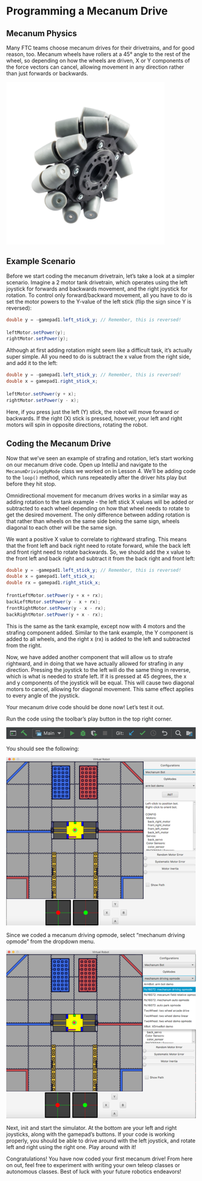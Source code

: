 # Programming a Mecanum Drive

## Mecanum Physics

Many FTC teams choose mecanum drives for their drivetrains, and for good reason, too. Mecanum wheels have rollers at a 45° angle to the rest of the wheel, so depending on how the wheels are driven, X or Y components of the force vectors can cancel, allowing movement in any direction rather than just forwards or backwards.

![A Mecanum Wheel](../.gitbook/assets/mecanum-wheel.png)

## Example Scenario

Before we start coding the mecanum drivetrain, let’s take a look at a simpler scenario. Imagine a 2 motor tank drivetrain, which operates using the left joystick for forwards and backwards movement, and the right joystick for rotation. To control only forward/backward movement, all you have to do is set the motor powers to the Y-value of the left stick \(flip the sign since Y is reversed\):

```java
double y = -gamepad1.left_stick_y; // Remember, this is reversed!

leftMotor.setPower(y);
rightMotor.setPower(y);
```

Although at first adding rotation might seem like a difficult task, it’s actually super simple. All you need to do is subtract the x value from the right side, and add it to the left:

```java
double y = -gamepad1.left_stick_y; // Remember, this is reversed!
double x = gamepad1.right_stick_x;

leftMotor.setPower(y + x);
rightMotor.setPower(y - x);
```

Here, if you press just the left \(Y\) stick, the robot will move forward or backwards. If the right \(X\) stick is pressed, however, your left and right motors will spin in opposite directions, rotating the robot.

## Coding the Mecanum Drive

Now that we’ve seen an example of strafing and rotation, let’s start working on our mecanum drive code. Open up IntelliJ and navigate to the `MecanumDrivingOpMode` class we worked on in Lesson 4. We’ll be adding code to the `loop()` method, which runs repeatedly after the driver hits play but before they hit stop.

Omnidirectional movement for mecanum drives works in a similar way as adding rotation to the tank example - the left stick X values will be added or subtracted to each wheel depending on how that wheel needs to rotate to get the desired movement. The only difference between adding rotation is that rather than wheels on the same side being the same sign, wheels diagonal to each other will be the same sign.

We want a positive X value to correlate to rightward strafing. This means that the front left and back right need to rotate forward, while the back left and front right need to rotate backwards. So, we should add the x value to the front left and back right and subtract it from the back right and front left:

```java
double y = -gamepad1.left_stick_y; // Remember, this is reversed!
double x = gamepad1.left_stick_x;
double rx = gamepad1.right_stick_x;

frontLeftMotor.setPower(y + x + rx);
backLeftMotor.setPower(y - x + rx);
frontRightMotor.setPower(y - x - rx);
backRightMotor.setPower(y + x - rx);
```

This is the same as the tank example, except now with 4 motors and the strafing component added. Similar to the tank example, the Y component is added to all wheels, and the right x \(rx\) is added to the left and subtracted from the right.

Now, we have added another component that will allow us to strafe rightward, and in doing that we have actually allowed for strafing in any direction. Pressing the joystick to the left will do the same thing in reverse, which is what is needed to strafe left. If it is pressed at 45 degrees, the x and y components of the joystick will be equal. This will cause two diagonal motors to cancel, allowing for diagonal movement. This same effect applies to every angle of the joystick.

Your mecanum drive code should be done now! Let’s test it out.

Run the code using the toolbar’s play button in the top right corner.

![](../.gitbook/assets/toolbar.png)

You should see the following:

![](../.gitbook/assets/simulator.png)

Since we coded a mecanum driving opmode, select “mechanum driving opmode” from the dropdown menu.

![Choosing the OpMode](../.gitbook/assets/choosing-opmode.png)

Next, init and start the simulator. At the bottom are your left and right joysticks, along with the gamepad’s buttons. If your code is working properly, you should be able to drive around with the left joystick, and rotate left and right using the right one. Play around with it!

Congratulations! You have now coded your first mecanum drive! From here on out, feel free to experiment with writing your own teleop classes or autonomous classes. Best of luck with your future robotics endeavors!


